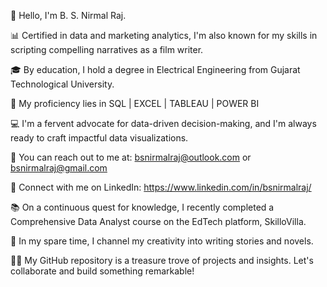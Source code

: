 👋 Hello, I'm B. S. Nirmal Raj.

📊 Certified in data and marketing analytics, I'm also known for my skills in scripting compelling narratives as a film writer.

🎓 By education, I hold a degree in Electrical Engineering from Gujarat Technological University.

💼 My proficiency lies in SQL | EXCEL | TABLEAU | POWER BI

💻 I'm a fervent advocate for data-driven decision-making, and I'm always ready to craft impactful data visualizations.

📧 You can reach out to me at: bsnirmalraj@outlook.com or bsnirmalraj@gmail.com

🔗 Connect with me on LinkedIn: https://www.linkedin.com/in/bsnirmalraj/ 

📚 On a continuous quest for knowledge, I recently completed a Comprehensive Data Analyst course on the EdTech platform, SkilloVilla.

📖 In my spare time, I channel my creativity into writing stories and novels.

👨‍💻 My GitHub repository is a treasure trove of projects and insights. Let's collaborate and build something remarkable!

<!---
bsnirmalraj/bsnirmalraj is a ✨ special ✨ repository because its `README.md` (this file) appears on your GitHub profile.
You can click the Preview link to take a look at your changes.
--->
